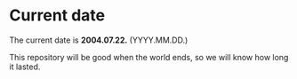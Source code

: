 # Current date

The current date is **2004.07.22.** (YYYY.MM.DD.)

This repository will be good when the world ends, so we will know how long it lasted.